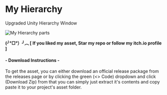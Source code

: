 # My Hierarchy
Upgraded Unity Hierarchy Window
 
![My Hierarchy parts](https://github.com/INFGameDev/My-Hierarchy/assets/61481229/bae26d28-3d72-48a3-8498-635cfc154fee)

**(╯°□°）╯︵ [ If you liked my asset, Star my repo or follow my itch.io profile ]**


<h4 align="left">- Download Instructions -</h4>
<p align="left">To get the asset, you can either download an official release package from the releases page or by clicking the green (<> Code) dropdown and click (Download Zip)
from that you can simply just extract it's contents and copy paste it to your project's asset folder.</p>